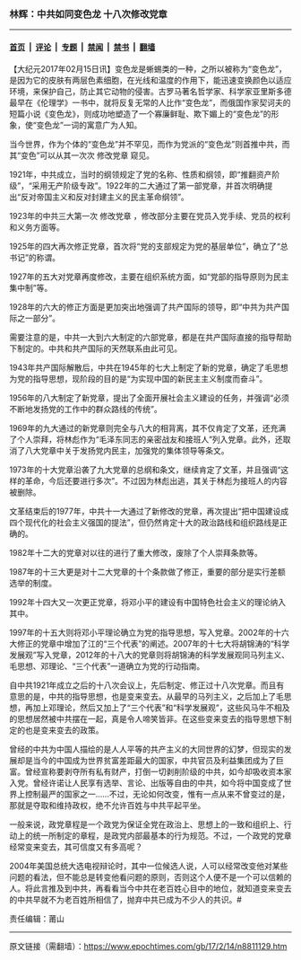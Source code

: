 ### 林辉：中共如同变色龙 十八次修改党章

---

#### [首页](../../../..?n8811129) &nbsp;|&nbsp; [评论](../../../../../epoch-comment?n8811129) &nbsp;|&nbsp; [专题](../../../../../epoch-special?n8811129) &nbsp;|&nbsp; [禁闻](../../../../../epoch-news?n8811129) &nbsp;|&nbsp; [禁书](../../../../../books?n8811129) &nbsp;|&nbsp; [翻墙](https://github.com/gfw-breaker/nogfw/blob/master/README.md?n8811129)


<div class="post_content" id="artbody" itemprop="articleBody">
 <!-- article content begin -->
 <p>
  【大纪元2017年02月15日讯】变色龙是蜥蜴类的一种，之所以被称为“变色龙”，是因为它的皮肤有两层色素细胞，在光线和温度的作用下，能迅速变换颜色以适应环境，来保护自己，防止其它动物的侵害。古罗马著名哲学家、科学家亚里斯多德最早在《伦理学》一书中，就将反复无常的人比作“变色龙”，而俄国作家契诃夫的短篇小说《变色龙》，则成功地塑造了一个寡廉鲜耻、欺下媚上的“变色龙”的形象，使“变色龙”一词的寓意广为人知。
 </p>
 <p>
  当今世界，作为个体的“变色龙”并不罕见，而作为党派的“变色龙”则首推中共，而其“变色”可以从其一次次
  <ok href="https://www.epochtimes.com/gb/tag/%E4%BF%AE%E6%94%B9%E5%85%9A%E7%AB%A0.html">
   修改党章
  </ok>
  窥见。
 </p>
 <p>
  1921年，中共成立，当时的纲领规定了党的名称、性质和纲领，即“推翻资产阶级”，“采用无产阶级专政”。1922年的二大通过了第一部党章，并首次明确提出“反对帝国主义和反对封建主义的民主革命纲领”。
 </p>
 <p>
  1923年的中共三大第一次
  <ok href="https://www.epochtimes.com/gb/tag/%E4%BF%AE%E6%94%B9%E5%85%9A%E7%AB%A0.html">
   修改党章
  </ok>
  ，修改部分主要在党员入党手续、党员的权利和义务方面等。
 </p>
 <p>
  1925年的四大再次修正党章，首次将“党的支部规定为党的基层单位”，确立了“总书记”的称谓。
 </p>
 <p>
  1927年的五大对党章再度修改，主要在组织系统方面，如“党部的指导原则为民主集中制”等。
 </p>
 <p>
  1928年的六大的修正方面是更加突出地强调了共产国际的领导，即“中共为共产国际之一部分”。
 </p>
 <p>
  需要注意的是，中共一大到六大制定的六部党章，都是在共产国际直接的指导帮助下制定的。中共和共产国际的天然联系由此可见。
 </p>
 <p>
  1943年共产国际解散后，中共在1945年的七大上制定了新的党章，确定了毛思想为党的指导思想，现阶段的目的是“为实现中国的新民主主义制度而奋斗”。
 </p>
 <p>
  1956年的八大制定了新党章，提出了全面开展社会主义建设的任务，并强调“必须不断地发扬党的工作中的群众路线的传统”。
 </p>
 <p>
  1969年的九大通过的新党章则完全与八大的相背离，其不仅肯定了文革，还充满了个人崇拜，将林彪作为“毛泽东同志的亲密战友和接班人”列入党章。此外，还取消了八大党章中关于发扬党内民主，加强党的集体领导等条文。
 </p>
 <p>
  1973年的十大党章沿袭了九大党章的总纲和条文，继续肯定了文革，并且强调“这样的革命，今后还要进行多次”。不过因为林彪出逃，其关于林彪为接班人的内容被删除。
 </p>
 <p>
  文革结束后的1977年，中共十一大通过了新修改的党章，再次提出“把中国建设成四个现代化的社会主义强国的提法”，但仍然肯定十大的政治路线和组织路线是正确的。
 </p>
 <p>
  1982年十二大的党章对以往的进行了重大修改，废除了个人崇拜条款等。
 </p>
 <p>
  1987年的十三大更是对十二大党章的十个条款做了修正，重要的部分是实行差额选举的制度。
 </p>
 <p>
  1992年十四大又一次更正党章，将邓小平的建设有中国特色社会主义的理论纳入其中。
 </p>
 <p>
  1997年的十五大则将邓小平理论确立为党的指导思想，写入党章。2002年的十六大修正的党章中增加了江的“三个代表”的阐述。2007年的十七大将胡锦涛的“科学发展观”写入党章，2012年的十八大的党章则将胡锦涛的科学发展观同马列主义、毛思想、邓理论、“三个代表”一道确立为党的行动指南。
 </p>
 <p>
  自中共1921年成立之后的十八次会议上，先后制定、修正过十八次党章。而且有意思的是，中共的指导思想，也是变来变去。从最早的马列主义，之后加上了毛思想，再加上邓理论，然后又加上了“三个代表”和“科学发展观”，这些风马牛不相及的思想居然被中共摆在一起，真是令人啼笑皆非。在这些变来变去的指导思想下制定的也是变来变去的政策。
 </p>
 <p>
  曾经的中共为中国人描绘的是人人平等的共产主义的大同世界的幻梦，但现实的发展却是当今的中国成为世界贫富差距最大的国家，中共官员及利益集团成为了巨富。曾经宣称要剥夺所有私有财产，打倒一切剥削阶级的中共，如今却吸收资本家入党。曾经许诺让人民享有选举、言论、出版等自由的中共，如今将中国变成了世界上控制最严的国家之一……不过，无论如何改变，惟有一点从来不曾变过的是，那就是夺取和维持政权，绝不允许百姓与中共平起平坐。
 </p>
 <p>
  一般来说，政党章程是一个政党为保证全党在政治上、思想上的一致和组织上、行动上的统一所制定的章程，是政党内部最基本的行为规范。不过，一个政党的党章经常变来变去，其可信度又有多高呢？
 </p>
 <p>
  2004年美国总统大选电视辩论时，其中一位候选人说，人可以经常改变他对某些问题的看法，但不能总是转变他看问题的原则，否则这个人便不是一个可以信赖的人。将此言推及到中共，再看看当今中共在老百姓心目中的地位，就知道变来变去的中共早就不为老百姓所相信了，抛弃中共已成为不少人的共识。#
 </p>
 <p>
  责任编辑：莆山
 </p>
 <p>
 </p>
 <!-- article content end -->
 <div id="below_article_ad">
 </div>
</div>


---

原文链接（需翻墙）：https://www.epochtimes.com/gb/17/2/14/n8811129.htm